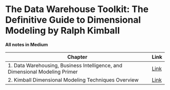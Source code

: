 # The Data Warehouse Toolkit: The Definitive Guide to Dimensional Modeling by Ralph Kimball

**All notes in Medium**

| Chapter                                                                       | Link          |
|-------------------------------------------------------------------------------|---------------|
| 1. Data Warehousing, Business Intelligence, and Dimensional Modeling Primer   | [Link](https://medium.com/@tadod.de/the-data-warehouse-toolkit-02-b4c5f2166438?source=user_profile_page---------0-------------e54fff39fca0---------------)|
| 2. Kimball Dimensional Modeling Techniques Overview                           | [Link](https://medium.com/@tadod.de/the-data-warehouse-toolkit-02-b4c5f2166438?source=user_profile_page---------0-------------e54fff39fca0---------------)|